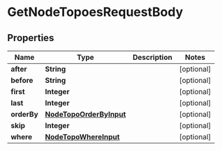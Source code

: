 

# GetNodeTopoesRequestBody


## Properties

Name | Type | Description | Notes
------------ | ------------- | ------------- | -------------
**after** | **String** |  |  [optional]
**before** | **String** |  |  [optional]
**first** | **Integer** |  |  [optional]
**last** | **Integer** |  |  [optional]
**orderBy** | [**NodeTopoOrderByInput**](NodeTopoOrderByInput.md) |  |  [optional]
**skip** | **Integer** |  |  [optional]
**where** | [**NodeTopoWhereInput**](NodeTopoWhereInput.md) |  |  [optional]



